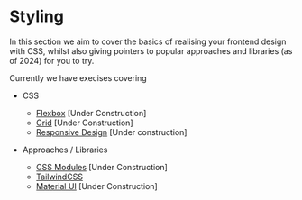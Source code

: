 # Styling

In this section we aim to cover the basics of realising your frontend design with CSS, whilst also giving pointers to popular approaches and libraries (as of 2024) for you to try.

Currently we have execises covering
- CSS
  - [Flexbox]()           [Under Construction]
  - [Grid]()              [Under Construction]
  - [Responsive Design]() [Under construction]

- Approaches / Libraries
  - [CSS Modules]() [Under Construction]
  - [TailwindCSS](../06_styling/devwatch.md)
  - [Material UI]() [Under Construction]
